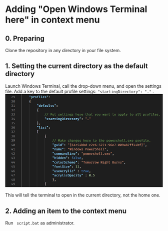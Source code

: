# Adding "Open Windows Terminal here" in context menu

## 0. Preparing

Clone the repository in any directory in your file system.

## 1. Setting the current directory as the default directory

Launch Windows Terminal, call the drop-down menu, and open the settings file. Add a key to the default profile settings: ```"startingDirectory": "."``` .
![Пример settings.json](example.png)

This will tell the terminal to open in the current directory, not the home one.

## 2. Adding an item to the context menu

Run `` script.bat`` as administrator.